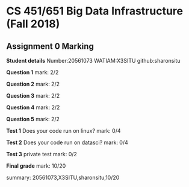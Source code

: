 # CS 451/651 Big Data Infrastructure (Fall 2018)
## Assignment 0 Marking

**Student details**
Number:20561073
WATIAM:X3SITU
github:sharonsitu

**Question 1**
mark: 2/2

**Question 2**
mark: 2/2

**Question 3**
mark: 2/2

**Question 4**
mark: 2/2

**Question 5**
mark: 2/2

**Test 1**
Does your code run on linux?
mark: 0/4

**Test 2**
Does your code run on datasci?
mark: 0/4

**Test 3**
private test
mark: 0/2

**Final grade**
mark: 10/20

summary: 20561073,X3SITU,sharonsitu,10/20